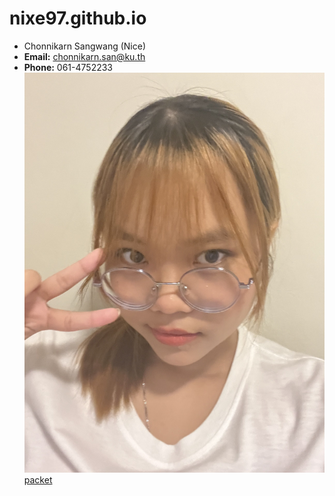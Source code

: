 # nixe97.github.io
- Chonnikarn Sangwang (Nice)
 - **Email:** [chonnikarn.san@ku.th](mailto:chonikarn.san@ku.th)
 - **Phone:** 061-4752233
![me](github/image.jpg)
[packet](packet.md)
